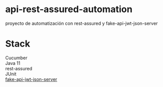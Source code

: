 # api-rest-assured-automation
proyecto de automatización con rest-assured y fake-api-jwt-json-server

# Stack <br>
Cucumber<br>
Java 11<br>
rest-assured<br>
JUnit<br>
[fake-api-jwt-json-server](https://github.com/executeautomation/fake-api-jwt-json-server)
